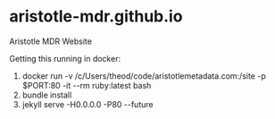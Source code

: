 # aristotle-mdr.github.io
Aristotle MDR Website

Getting this running in docker:
1. docker run -v /c/Users/theod/code/aristotlemetadata.com:/site -p $PORT:80 -it --rm ruby:latest bash
2. bundle install
3. jekyll serve -H0.0.0.0 -P80 --future